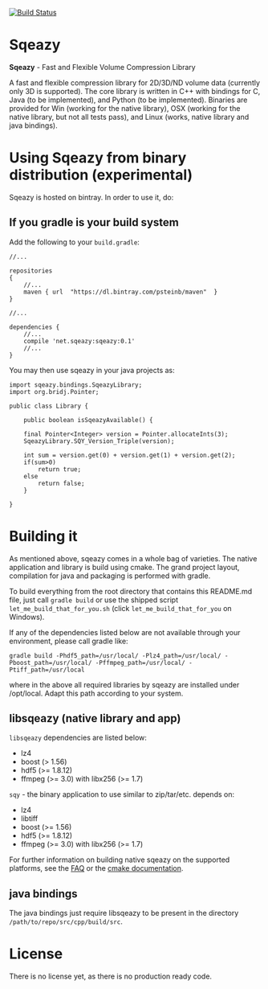 [![Build Status](https://travis-ci.org/sqeazy/sqeazy.svg?branch=master)](https://travis-ci.org/sqeazy/sqeazy)

# Sqeazy #

**Sqeazy** - Fast and Flexible Volume Compression Library

A fast and flexible compression library for 2D/3D/ND volume data (currently only 3D is supported).
The core library is written in C++ with bindings for C, Java (to be implemented), and Python (to be implemented). Binaries are provided for Win (working for the native library), OSX (working for the native library, but not all tests pass), and Linux (works, native library and java bindings).

# Using Sqeazy from binary distribution (experimental)

Sqeazy is hosted on bintray. In order to use it, do:

## If you gradle is your build system

Add the following to your `build.gradle`:

```
//...

repositories 
{
	//...
	maven { url  "https://dl.bintray.com/psteinb/maven"  }
}

//...

dependencies {
	//...
    compile 'net.sqeazy:sqeazy:0.1'
	//...
}
```

You may then use sqeazy in your java projects as:

```
import sqeazy.bindings.SqeazyLibrary;
import org.bridj.Pointer;

public class Library {

    public boolean isSqeazyAvailable() {

	final Pointer<Integer> version = Pointer.allocateInts(3);
	SqeazyLibrary.SQY_Version_Triple(version);

	int sum = version.get(0) + version.get(1) + version.get(2);
	if(sum>0)
	    return true;
	else
	    return false;
    }

}
```

# Building it

As mentioned above, sqeazy comes in a whole bag of varieties. The native application and library is build using cmake. The grand project layout, compilation for java and packaging is performed with gradle.

To build everything from the root directory that contains this README.md file, just call
```gradle build```
or use the shipped script ```let_me_build_that_for_you.sh``` (click ```let_me_build_that_for_you``` on Windows).

If any of the dependencies listed below are not available through your environment, please call gradle like:

```
gradle build -Phdf5_path=/usr/local/ -Plz4_path=/usr/local/ -Pboost_path=/usr/local/ -Pffmpeg_path=/usr/local/ -Ptiff_path=/usr/local
```

where in the above all required libraries by sqeazy are installed under /opt/local. Adapt this path according to your system.

## libsqeazy (native library and app)

```libsqeazy``` dependencies are listed below:

* lz4
* boost (> 1.56)
* hdf5 (>= 1.8.12)
* ffmpeg (>= 3.0) with libx256 (>= 1.7)

```sqy``` - the binary application to use similar to zip/tar/etc. depends on:

* lz4
* libtiff
* boost (>= 1.56)
* hdf5 (>= 1.8.12)
* ffmpeg (>= 3.0) with libx256 (>= 1.7)

For further information on building native sqeazy on the supported platforms, see the [FAQ](FAQ.md) or the [cmake documentation](src/cpp/README.md).

## java bindings

The java bindings just require libsqeazy to be present in the directory ```/path/to/repo/src/cpp/build/src```.

# License

There is no license yet, as there is no production ready code.
